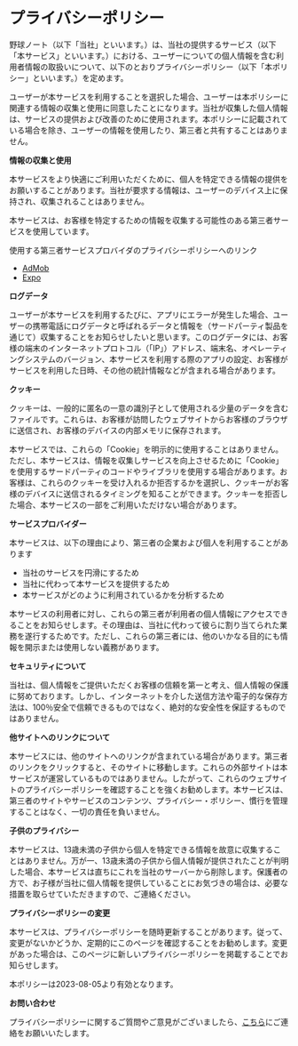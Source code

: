 # プライバシーポリシー

野球ノート（以下「当社」といいます。）は、当社の提供するサービス（以下「本サービス」といいます。）における、ユーザーについての個人情報を含む利用者情報の取扱いについて、以下のとおりプライバシーポリシー（以下「本ポリシー」といいます。）を定めます。

ユーザーが本サービスを利用することを選択した場合、ユーザーは本ポリシーに関連する情報の収集と使用に同意したことになります。当社が収集した個人情報は、サービスの提供および改善のために使用されます。本ポリシーに記載されている場合を除き、ユーザーの情報を使用したり、第三者と共有することはありません。

**情報の収集と使用**

本サービスをより快適にご利用いただくために、個人を特定できる情報の提供をお願いすることがあります。当社が要求する情報は、ユーザーのデバイス上に保持され、収集されることはありません。

本サービスは、お客様を特定するための情報を収集する可能性のある第三者サービスを使用しています。

使用する第三者サービスプロバイダのプライバシーポリシーへのリンク

* [AdMob](https://policies.google.com/privacy?hl=ja)
* [Expo](https://expo.dev/privacy)

**ログデータ**

ユーザーが本サービスを利用するたびに、アプリにエラーが発生した場合、ユーザーの携帯電話にログデータと呼ばれるデータと情報を（サードパーティ製品を通じて）収集することをお知らせしたいと思います。このログデータには、お客様の端末のインターネットプロトコル（「IP」）アドレス、端末名、オペレーティングシステムのバージョン、本サービスを利用する際のアプリの設定、お客様がサービスを利用した日時、その他の統計情報などが含まれる場合があります。

**クッキー**

クッキーは、一般的に匿名の一意の識別子として使用される少量のデータを含むファイルです。これらは、お客様が訪問したウェブサイトからお客様のブラウザに送信され、お客様のデバイスの内部メモリに保存されます。

本サービスでは、これらの「Cookie」を明示的に使用することはありません。ただし、本サービスは、情報を収集しサービスを向上させるために「Cookie」を使用するサードパーティのコードやライブラリを使用する場合があります。お客様は、これらのクッキーを受け入れるか拒否するかを選択し、クッキーがお客様のデバイスに送信されるタイミングを知ることができます。クッキーを拒否した場合、本サービスの一部をご利用いただけない場合があります。

**サービスプロバイダー**

本サービスは、以下の理由により、第三者の企業および個人を利用することがあります

* 当社のサービスを円滑にするため
* 当社に代わって本サービスを提供するため
* 本サービスがどのように利用されているかを分析するため

本サービスの利用者に対し、これらの第三者が利用者の個人情報にアクセスできることをお知らせします。その理由は、当社に代わって彼らに割り当てられた業務を遂行するためです。ただし、これらの第三者には、他のいかなる目的にも情報を開示または使用しない義務があります。

**セキュリティについて**

当社は、個人情報をご提供いただくお客様の信頼を第一と考え、個人情報の保護に努めております。しかし、インターネットを介した送信方法や電子的な保存方法は、100％安全で信頼できるものではなく、絶対的な安全性を保証するものではありません。

**他サイトへのリンクについて**

本サービスには、他のサイトへのリンクが含まれている場合があります。第三者のリンクをクリックすると、そのサイトに移動します。これらの外部サイトは本サービスが運営しているものではありません。したがって、これらのウェブサイトのプライバシーポリシーを確認することを強くお勧めします。本サービスは、第三者のサイトやサービスのコンテンツ、プライバシー・ポリシー、慣行を管理することはなく、一切の責任を負いません。

**子供のプライバシー**

本サービスは、13歳未満の子供から個人を特定できる情報を故意に収集することはありません。万が一、13歳未満の子供から個人情報が提供されたことが判明した場合、本サービスは直ちにこれを当社のサーバーから削除します。保護者の方で、お子様が当社に個人情報を提供していることにお気づきの場合は、必要な措置を取らせていただきますので、ご連絡ください。

**プライバシーポリシーの変更**

本サービスは、プライバシーポリシーを随時更新することがあります。従って、変更がないかどうか、定期的にこのページを確認することをお勧めします。変更があった場合は、このページに新しいプライバシーポリシーを掲載することでお知らせします。

本ポリシーは2023-08-05より有効となります。

**お問い合わせ**

プライバシーポリシーに関するご質問やご意見がございましたら、[こちら](https://docs.google.com/forms/d/e/1FAIpQLSdYoBfIF3pEXibKBh3whcoO9M5Sgic_v1ycoKi7mms5hQ1Xbg/viewform)にご連絡をお願いいたします。
